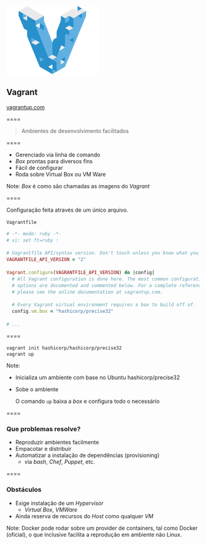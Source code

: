 ![logo-vagrant](img/logos/vagrant.png) <!-- .element: class="no-border no-background" -->

## Vagrant

[vagrantup.com](https://www.vagrantup.com)

====

> Ambientes de desenvolvimento facilitados

====

- Gerenciado via linha de comando
- _Box_ prontas para diversos fins
- Fácil de configurar
- Roda sobre Virtual Box ou VM Ware

Note:
_Box_ é como são chamadas as imagens do _Vagrant_

====

Configuração feita através de um único arquivo.

`Vagrantfile`

```ruby
# -*- mode: ruby -*-
# vi: set ft=ruby :

# Vagrantfile API/syntax version. Don't touch unless you know what you're doing!
VAGRANTFILE_API_VERSION = "2"

Vagrant.configure(VAGRANTFILE_API_VERSION) do |config|
  # All Vagrant configuration is done here. The most common configuration
  # options are documented and commented below. For a complete reference,
  # please see the online documentation at vagrantup.com.

  # Every Vagrant virtual environment requires a box to build off of.
  config.vm.box = "hashicorp/precise32"

# ...
```

====

```console
vagrant init hashicorp/hashicorp/precise32
vagrant up
```

Note:
- Inicializa um ambiente com base no Ubuntu hashicorp/precise32
- Sobe o ambiente

  O comando `up` baixa a _box_ e configura todo o necessário

====

### Que problemas resolve?

- Reproduzir ambientes facilmente
- Empacotar e distribuir
- Automatizar a instalação de dependências (provisioning)
  + via _bash_, _Chef_, _Puppet_, etc.

====

### Obstáculos

- Exige instalação de um _Hypervisor_
  + _Virtual Box_, _VMWare_
- Ainda reserva de recursos do _Host_ como qualquer _VM_

Note:
Docker pode rodar sobre um provider de containers,
tal como Docker (oficial), o que inclusive facilita
a reprodução em ambiente não Linux.
